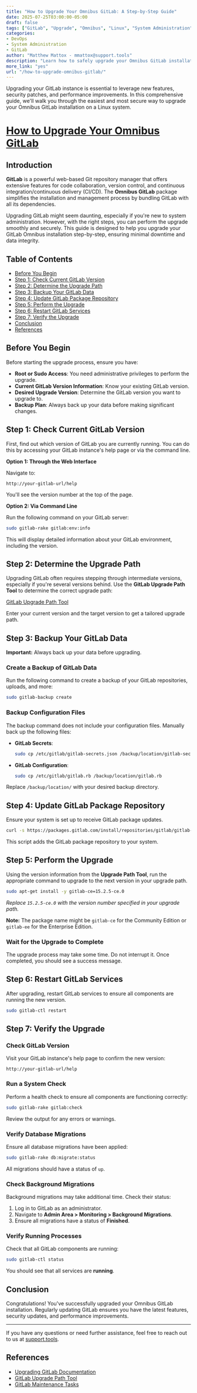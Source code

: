 ```yaml
---
title: "How to Upgrade Your Omnibus GitLab: A Step-by-Step Guide"
date: 2025-07-25T03:00:00-05:00
draft: false
tags: ["GitLab", "Upgrade", "Omnibus", "Linux", "System Administration"]
categories:
- DevOps
- System Administration
- GitLab
author: "Matthew Mattox - mmattox@support.tools"
description: "Learn how to safely upgrade your Omnibus GitLab installation with this comprehensive, step-by-step guide."
more_link: "yes"
url: "/how-to-upgrade-omnibus-gitlab/"
---
```


Upgrading your GitLab instance is essential to leverage new features, security patches, and performance improvements. In this comprehensive guide, we'll walk you through the easiest and most secure way to upgrade your Omnibus GitLab installation on a Linux system.

<!--more-->

# [How to Upgrade Your Omnibus GitLab](#how-to-upgrade-your-omnibus-gitlab)

## Introduction

**GitLab** is a powerful web-based Git repository manager that offers extensive features for code collaboration, version control, and continuous integration/continuous delivery (CI/CD). The **Omnibus GitLab** package simplifies the installation and management process by bundling GitLab with all its dependencies.

Upgrading GitLab might seem daunting, especially if you're new to system administration. However, with the right steps, you can perform the upgrade smoothly and securely. This guide is designed to help you upgrade your GitLab Omnibus installation step-by-step, ensuring minimal downtime and data integrity.

## Table of Contents

- [Before You Begin](#before-you-begin)
- [Step 1: Check Current GitLab Version](#step-1-check-current-gitlab-version)
- [Step 2: Determine the Upgrade Path](#step-2-determine-the-upgrade-path)
- [Step 3: Backup Your GitLab Data](#step-3-backup-your-gitlab-data)
- [Step 4: Update GitLab Package Repository](#step-4-update-gitlab-package-repository)
- [Step 5: Perform the Upgrade](#step-5-perform-the-upgrade)
- [Step 6: Restart GitLab Services](#step-6-restart-gitlab-services)
- [Step 7: Verify the Upgrade](#step-7-verify-the-upgrade)
- [Conclusion](#conclusion)
- [References](#references)

## Before You Begin

Before starting the upgrade process, ensure you have:

- **Root or Sudo Access**: You need administrative privileges to perform the upgrade.
- **Current GitLab Version Information**: Know your existing GitLab version.
- **Desired Upgrade Version**: Determine the GitLab version you want to upgrade to.
- **Backup Plan**: Always back up your data before making significant changes.

## Step 1: Check Current GitLab Version

First, find out which version of GitLab you are currently running. You can do this by accessing your GitLab instance's help page or via the command line.

**Option 1: Through the Web Interface**

Navigate to:

```
http://your-gitlab-url/help
```

You'll see the version number at the top of the page.

**Option 2: Via Command Line**

Run the following command on your GitLab server:

```bash
sudo gitlab-rake gitlab:env:info
```

This will display detailed information about your GitLab environment, including the version.

## Step 2: Determine the Upgrade Path

Upgrading GitLab often requires stepping through intermediate versions, especially if you're several versions behind. Use the **GitLab Upgrade Path Tool** to determine the correct upgrade path:

[GitLab Upgrade Path Tool](https://gitlab-com.gitlab.io/support/toolbox/upgrade-path/)

Enter your current version and the target version to get a tailored upgrade path.

## Step 3: Backup Your GitLab Data

**Important:** Always back up your data before upgrading.

### Create a Backup of GitLab Data

Run the following command to create a backup of your GitLab repositories, uploads, and more:

```bash
sudo gitlab-backup create
```

### Backup Configuration Files

The backup command does not include your configuration files. Manually back up the following files:

- **GitLab Secrets**:

  ```bash
  sudo cp /etc/gitlab/gitlab-secrets.json /backup/location/gitlab-secrets.json
  ```

- **GitLab Configuration**:

  ```bash
  sudo cp /etc/gitlab/gitlab.rb /backup/location/gitlab.rb
  ```

Replace `/backup/location/` with your desired backup directory.

## Step 4: Update GitLab Package Repository

Ensure your system is set up to receive GitLab package updates.

```bash
curl -s https://packages.gitlab.com/install/repositories/gitlab/gitlab-ce/script.deb.sh | sudo bash
```

This script adds the GitLab package repository to your system.

## Step 5: Perform the Upgrade

Using the version information from the **Upgrade Path Tool**, run the appropriate command to upgrade to the next version in your upgrade path.

```bash
sudo apt-get install -y gitlab-ce=15.2.5-ce.0
```

*Replace `15.2.5-ce.0` with the version number specified in your upgrade path.*

**Note:** The package name might be `gitlab-ce` for the Community Edition or `gitlab-ee` for the Enterprise Edition.

### Wait for the Upgrade to Complete

The upgrade process may take some time. Do not interrupt it. Once completed, you should see a success message.

## Step 6: Restart GitLab Services

After upgrading, restart GitLab services to ensure all components are running the new version.

```bash
sudo gitlab-ctl restart
```

## Step 7: Verify the Upgrade

### Check GitLab Version

Visit your GitLab instance's help page to confirm the new version:

```
http://your-gitlab-url/help
```

### Run a System Check

Perform a health check to ensure all components are functioning correctly:

```bash
sudo gitlab-rake gitlab:check
```

Review the output for any errors or warnings.

### Verify Database Migrations

Ensure all database migrations have been applied:

```bash
sudo gitlab-rake db:migrate:status
```

All migrations should have a status of `up`.

### Check Background Migrations

Background migrations may take additional time. Check their status:

1. Log in to GitLab as an administrator.
2. Navigate to **Admin Area > Monitoring > Background Migrations**.
3. Ensure all migrations have a status of **Finished**.

### Verify Running Processes

Check that all GitLab components are running:

```bash
sudo gitlab-ctl status
```

You should see that all services are **running**.

## Conclusion

Congratulations! You've successfully upgraded your Omnibus GitLab installation. Regularly updating GitLab ensures you have the latest features, security updates, and performance improvements.

---

If you have any questions or need further assistance, feel free to reach out to us at [support.tools](mailto:mmattox@support.tools).

## References

- [Upgrading GitLab Documentation](https://docs.gitlab.com/ee/update/)
- [GitLab Upgrade Path Tool](https://gitlab-com.gitlab.io/support/toolbox/upgrade-path/)
- [GitLab Maintenance Tasks](https://docs.gitlab.com/ee/administration/maintenance/)